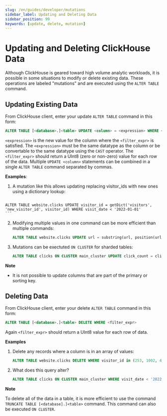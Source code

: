```yaml
---
slug: /en/guides/developer/mutations
sidebar_label: Updating and Deleting Data
sidebar_position: 99
keywords: [update, delete, mutation]
---
```


# Updating and Deleting ClickHouse Data

Although ClickHouse is geared toward high volume analytic workloads, it is possible in some situations to modify or delete existing data.  These operations are labeled "mutations" and are executed using the `ALTER TABLE` command.

## Updating Existing Data

From ClickHouse client, enter your update `ALTER TABLE` command in this form:

```sql
ALTER TABLE [<database>.]<table> UPDATE <column> = <expression> WHERE <filter_expr>
```

`<expression>` is the new value for the column where the `<filter_expr>` is satisfied.  The `<expression>` must be the same datatype as the column or be convertable to the same datatype using the `CAST` operator.  The `<filter_expr>` should return a UInt8 (zero or non-zero) value for each row of the data.  Multiple `UPDATE <column>` statements can be combined in a single `ALTER TABLE` command separated by commas.

**Examples**:

 1.  A mutation like this allows updating replacing visitor_ids with new ones using a dictionary lookup:

     ```sql
    ALTER TABLE website.clicks UPDATE visitor_id = getDict('visitors', 'new_visitor_id', visitor_id) WHERE visit_date < '2022-01-01'
    ```

     
2.   Modifying multiple values in one command can be more efficient than multiple commands:

     ```sql
     ALTER TABLE website.clicks UPDATE url = substring(url, position(url, '://') + 3), visitor_id = new_visit_id WHERE visit_date < '2022-01-01'
     ```

3.  Mutations can be exectuted `ON CLUSTER` for sharded tables:

     ```sql
     ALTER TABLE clicks ON CLUSTER main_cluster UPDATE click_count = click_count / 2 WHERE visitor_id ILIKE '%robot%'
     ```

**Note**

* It is not possible to update columns that are part of the primary or sorting key.



## Deleting Data 

From ClickHouse client, enter your delete `ALTER TABLE` command in this form:
```sql
ALTER TABLE [<database>.]<table> DELETE WHERE <filter_expr>
```

Again `<filter_expr>` should return a UInt8 value for each row of data.

**Examples**

1. Delete any records where a column is in an array of values: 
    ```sql
    ALTER TABLE website.clicks DELETE WHERE visitor_id in (253, 1002, 4277)
    ```

2.  What does this query alter?
    ```sql
    ALTER TABLE clicks ON CLUSTER main_cluster WHERE visit_date < '2022-01-02 15:00:00' AND page_id = '573'
    ```

**Note**

To delete all of the data in a table, it is more efficient to use the command `TRUNCATE TABLE [<database].]<table>` command.  This command can also be executed `ON CLUSTER`.





